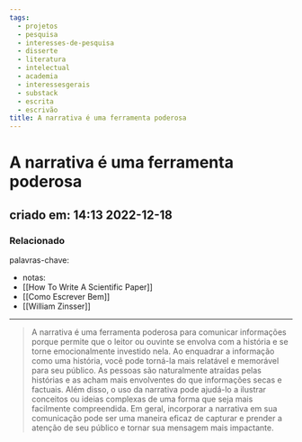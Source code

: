 ```yaml
---
tags:
  - projetos
  - pesquisa
  - interesses-de-pesquisa
  - disserte
  - literatura
  - intelectual
  - academia
  - interessesgerais
  - substack
  - escrita
  - escrivão
title: A narrativa é uma ferramenta poderosa
---
```


# A narrativa é uma ferramenta poderosa

## criado em: 14:13 2022-12-18

### Relacionado

palavras-chave:

- notas: 
- [[How To Write A Scientific Paper]]
- [[Como Escrever Bem]]
- [[William Zinsser]]
---

>A narrativa é uma ferramenta poderosa para comunicar informações porque permite que o leitor ou ouvinte se envolva com a história e se torne emocionalmente investido nela. Ao enquadrar a informação como uma história, você pode torná-la mais relatável e memorável para seu público. As pessoas são naturalmente atraídas pelas histórias e as acham mais envolventes do que informações secas e factuais. Além disso, o uso da narrativa pode ajudá-lo a ilustrar conceitos ou ideias complexas de uma forma que seja mais facilmente compreendida. Em geral, incorporar a narrativa em sua comunicação pode ser uma maneira eficaz de capturar e prender a atenção de seu público e tornar sua mensagem mais impactante.
